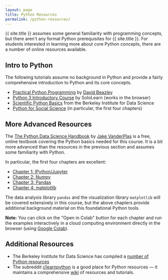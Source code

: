```yaml
---
layout: page
title: Python Resources
permalink: /python-resources/
---
```


{{ site.title }} assumes some general familiarity with programming concepts, but there aren't any formal Python prerequisites for {{ site.title }}. For students interested in learning more about core Python concepts, there are a number of online resources available.

## Intro to Python

The following tutorials assume no background in Python and provide a fairly comprehensive introduction to Python and its core concepts.

- [Practical Python Programming](https://dabeaz-course.github.io/practical-python/Notes/Contents.html) by [David Beazley](https://twitter.com/dabeaz)
- [Python 3 Introductory Course](https://www.sololearn.com/Course/Python/) by SoloLearn (works in the browser)
- [Scientific Python Basics](https://bids.github.io/2016-01-14-berkeley/python/00-python-intro.html) from the Berkeley Institute for Data Science
- [Python for Social Science](https://gawron.sdsu.edu/python_for_ss/course_core/book_draft/index.html) (in particular, the first four chapters)

## More Advanced Resources

The [The Python Data Science Handbook](https://jakevdp.github.io/PythonDataScienceHandbook/) by [Jake VanderPlas](https://twitter.com/jakevdp) is a free, online textbook covering the Python basics needed for this course. It is a bit more advanced than the resources in the
previous section and assumes some familiarity with Python.

In particular, the first four chapters are excellent:

- [Chapter 1: IPython/Jupyter](https://jakevdp.github.io/PythonDataScienceHandbook/01.00-ipython-beyond-normal-python.html)
- [Chapter 2: Numpy](https://jakevdp.github.io/PythonDataScienceHandbook/02.00-introduction-to-numpy.html)
- [Chapter 3: Pandas](https://jakevdp.github.io/PythonDataScienceHandbook/03.00-introduction-to-pandas.html)
- [Chapter 4: matplotlib](https://jakevdp.github.io/PythonDataScienceHandbook/04.00-introduction-to-matplotlib.html)

The data analysis library `pandas` and the visualization library `matplotlib` will be covered extensively in this course, but the above chapters provide additional background material on this foundational Python tools.

**Note:** You can click on the "Open in Colab" button for each chapter and run the examples interactively in a cloud computing environment directly in the browser (using [Google Colab](https://colab.research.google.com)).

## Additional Resources

- The Berkeley Institute for Data Science has compiled a [number of Python resources](http://python.berkeley.edu/resources/)
- The subreddit [r/learnpython](https://www.reddit.com/r/learnpython) is a good place for Python resources — it maintains a comprehensive [wiki](https://www.reddit.com/r/learnpython/wiki/index) of resources and tutorials.
